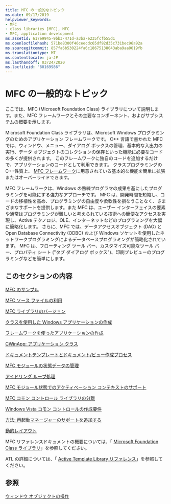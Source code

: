 ```yaml
---
title: MFC の一般的なトピック
ms.date: 09/17/2019
helpviewer_keywords:
- MFC
- class libraries [MFC], MFC
- MFC, application development
ms.assetid: 617e9945-9bb3-471d-a3ba-e235fcfb55d1
ms.openlocfilehash: 571be8300f46ceecdc65df92d35c731bec96a92a
ms.sourcegitcommit: 857fa6b530224fa6c18675138043aba9aa0619fb
ms.translationtype: MT
ms.contentlocale: ja-JP
ms.lasthandoff: 03/24/2020
ms.locfileid: "80169986"
---
```

# <a name="general-mfc-topics"></a>MFC の一般的なトピック

ここでは、MFC (Microsoft Foundation Class) ライブラリについて説明します。また、MFC フレームワークとその主要なコンポーネント、およびサブシステムの概要を示します。

Microsoft Foundation Class ライブラリは、Microsoft Windows プログラミングのためのアプリケーション フレームワークです。 C++ 言語で書かれた MFC では、ウィンドウ、メニュー、ダイアログ ボックスの管理、基本的な入出力の実行、データ オブジェクトのコレクションの保存といった機能に必要なコードの多くが提供されます。 このフレームワークに独自のコードを追加するだけで、アプリケーションのコードとして利用できます。 クラスプログラミングのC++性質上、 [MFC フレームワーク](../mfc/framework-mfc.md)に用意されている基本的な機能を簡単に拡張またはオーバーライドできます。

MFC フレームワークは、Windows の熟練プログラマの成果を基にしたプログラミングを可能にする強力なアプローチです。 MFC は、開発時間を短縮し、コードの移植性を高め、プログラミングの自由度や柔軟性を損なうことなく、さまざまなサポートを提供します。また MFC は、ユーザー インターフェイスの要素や通常はプログラミングが難しいと考えられている技術への簡便なアクセスを実現し、Active テクノロジ、OLE、インターネットなどのプログラミングを大幅に簡略化します。 さらに、MFC では、データアクセスオブジェクト (DAO) と Open Database Connectivity (ODBC) および Windows ソケットを使用したネットワークプログラミングによるデータベースプログラミングが簡略化されています。 MFC は、フローティング ツール バー、カスタマイズ可能なツール バー、プロパティ シート ("タブ ダイアログ ボックス")、印刷プレビューのプログラミングなどを簡単にします。

## <a name="in-this-section"></a>このセクションの内容

[MFC のサンプル](../overview/visual-cpp-samples.md#mfc-samples)

[MFC ソース ファイルの利用](../mfc/using-the-mfc-source-files.md)

[MFC ライブラリのバージョン](../mfc/mfc-library-versions.md)

[クラスを使用した Windows アプリケーションの作成](../mfc/using-the-classes-to-write-applications-for-windows.md)

[フレームワークを使ったアプリケーションの作成](../mfc/building-on-the-framework.md)

[CWinApp: アプリケーション クラス](../mfc/cwinapp-the-application-class.md)

[ドキュメントテンプレートとドキュメント/ビュー作成プロセス](../mfc/document-templates-and-the-document-view-creation-process.md)

[MFC モジュールの状態データの管理](../mfc/managing-the-state-data-of-mfc-modules.md)

[アイドリング ループ処理](../mfc/idle-loop-processing.md)

[MFC モジュール状態でのアクティベーション コンテキストのサポート](../mfc/support-for-activation-contexts-in-the-mfc-module-state.md)

[MFC コモン コントロール ライブラリの分離](../mfc/isolation-of-the-mfc-common-controls-library.md)

[Windows Vista コモン コントロールの作成要件](../mfc/build-requirements-for-windows-vista-common-controls.md)

[方法: 再起動マネージャーのサポートを追加する](../mfc/how-to-add-restart-manager-support.md)

[動的レイアウト](../mfc/dynamic-layout.md)

MFC リファレンスドキュメントの概要については、「 [Microsoft Foundation Class ライブラリ](../mfc/mfc-desktop-applications.md)」を参照してください。

ATL の詳細については、「 [Active Template Library リファレンス](../atl/atl-class-overview.md)」を参照してください。

## <a name="see-also"></a>参照

[ウィンドウ オブジェクトの操作](../mfc/working-with-window-objects.md)
